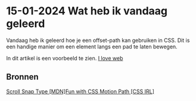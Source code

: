 # 15-01-2024 Wat heb ik vandaag geleerd

Vandaag heb ik geleerd hoe je een offset-path kan gebruiken in CSS. Dit is een handige manier om een element langs een pad te laten bewegen.

In dit artikel is een voorbeeld te zien.
[I love web](https://divaninl.github.io/i-love-web/semester1.html#s6-offset-path)
## Bronnen
[Scroll Snap Type [MDN]](https://developer.mozilla.org/en-US/docs/Web/CSS/CSS_motion_path)[Fun with CSS Motion Path [CSS IRL]](https://css-irl.info/fun-with-css-motion-path/)
